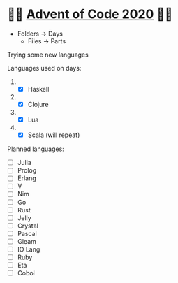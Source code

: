 # 🌟🎄 [Advent of Code 2020](https://adventofcode.com/2020) 🎄🌟

- Folders -> Days
  - Files -> Parts

Trying some new languages

Languages used on days:

1. - [x] Haskell
1. - [x] Clojure
1. - [x] Lua
1. - [x] Scala (will repeat)

Planned languages:

- [ ] Julia
- [ ] Prolog
- [ ] Erlang
- [ ] V
- [ ] Nim
- [ ] Go
- [ ] Rust
- [ ] Jelly
- [ ] Crystal
- [ ] Pascal
- [ ] Gleam
- [ ] IO Lang
- [ ] Ruby
- [ ] Eta
- [ ] Cobol
